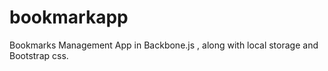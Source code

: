 bookmarkapp
===========

Bookmarks Management App in Backbone.js , along with local storage and Bootstrap css.
